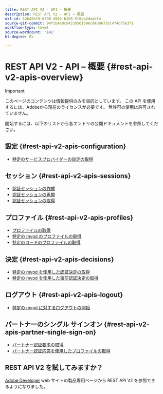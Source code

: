 ```yaml
---
title: REST API V2 - API – 概要
description: REST API V2 - API – 概要
exl-id: 62b48bf0-d200-4949-b268-8f8ea2daabfa
source-git-commit: 94fcb4e8c94330561596cd4006738c4f4d75e371
workflow-type: tm+mt
source-wordcount: '141'
ht-degree: 0%

---
```


# REST API V2 - API – 概要 {#rest-api-v2-apis-overview}

>[!IMPORTANT]
>
> このページのコンテンツは情報提供のみを目的としています。 この API を使用するには、Adobeから現在のライセンスが必要です。 無許可の使用は許可されていません。

開始するには、以下のリストから各エントリの公開ドキュメントを参照してください。

## 設定 {#rest-api-v2-apis-configuration}

* [特定のサービスプロバイダーの設定の取得](configuration-apis/rest-api-v2-configuration-apis-retrieve-configuration-for-specific-service-provider.md)

## セッション {#rest-api-v2-apis-sessions}

* [認証セッションの作成](sessions-apis/rest-api-v2-sessions-apis-create-authentication-session.md)
* [認証セッションの再開](sessions-apis/rest-api-v2-sessions-apis-resume-authentication-session.md)
* [認証セッションの取得](sessions-apis/rest-api-v2-sessions-apis-retrieve-authentication-session-information-using-code.md)

## プロファイル {#rest-api-v2-apis-profiles}

* [プロファイルの取得](profiles-apis/rest-api-v2-profiles-apis-retrieve-profiles.md)
* [特定の mvpd のプロファイルの取得](profiles-apis/rest-api-v2-profiles-apis-retrieve-profile-for-specific-mvpd.md)
* [特定のコードのプロファイルの取得](profiles-apis/rest-api-v2-profiles-apis-retrieve-profile-for-specific-code.md)

## 決定 {#rest-api-v2-apis-decisions}

* [特定の mvpd を使用した認証決定の取得](decisions-apis/rest-api-v2-decisions-apis-retrieve-authorization-decisions-using-specific-mvpd.md)
* [特定の mvpd を使用した事前認証決定の取得](decisions-apis/rest-api-v2-decisions-apis-retrieve-preauthorization-decisions-using-specific-mvpd.md)

## ログアウト {#rest-api-v2-apis-logout}

* [特定の mvpd に対するログアウトの開始](logout-apis/rest-api-v2-logout-apis-initiate-logout-for-specific-mvpd.md)

## パートナーのシングル サインオン {#rest-api-v2-apis-partner-single-sign-on}

* [パートナー認証要求の取得](partner-single-sign-on-apis/rest-api-v2-partner-single-sign-on-apis-retrieve-partner-authentication-request.md)
* [パートナー認証応答を使用したプロファイルの取得](partner-single-sign-on-apis/rest-api-v2-partner-single-sign-on-apis-retrieve-profile-using-partner-authentication-response.md)

## REST API V2 を試してみますか？

[Adobe Developer](https://developer.adobe.com/adobe-pass/) web サイトの製品専用ページから REST API V2 を参照できるようになりました。
